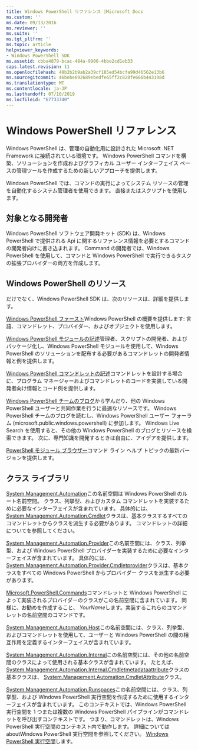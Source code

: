 ```yaml
---
title: Windows PowerShell リファレンス |Microsoft Docs
ms.custom: ''
ms.date: 09/13/2016
ms.reviewer: ''
ms.suite: ''
ms.tgt_pltfrm: ''
ms.topic: article
helpviewer_keywords:
- Windows PowerShell SDK
ms.assetid: cbba4879-bcac-484a-9906-4bbe2cd1eb33
caps.latest.revision: 11
ms.openlocfilehash: 48b2b2b9ab2a39cf185ed54bcfa99d46562e13b6
ms.sourcegitcommit: 46bebe692689ebedfe65ff2c828fe666b443198d
ms.translationtype: MT
ms.contentlocale: ja-JP
ms.lasthandoff: 07/10/2019
ms.locfileid: "67733740"
---
```

# <a name="windows-powershell-reference"></a>Windows PowerShell リファレンス

Windows PowerShell は、管理の自動化用に設計された Microsoft .NET Framework に接続されている環境です。 Windows PowerShell コマンドを構築、ソリューションを作成およびグラフィカル ユーザー インターフェイス ベースの管理ツールを作成するための新しいアプローチを提供します。

Windows PowerShell では、コマンドの実行によってシステム リソースの管理を自動化するシステム管理者を使用できます。 直接またはスクリプトを使用します。

## <a name="developer-audience"></a>対象となる開発者

Windows PowerShell ソフトウェア開発キット (SDK) は、Windows PowerShell で提供される Api に関するリファレンス情報を必要とするコマンドの開発者向けに書き込まれます。 Command の開発者では、Windows PowerShell を使用して、コマンドと Windows PowerShell で実行できるタスクの拡張プロバイダーの両方を作成します。

## <a name="windows-powershell-resources"></a>Windows PowerShell のリソース

だけでなく、Windows PowerShell SDK は、次のリソースは、詳細を提供します。

[Windows PowerShell ファースト](/powershell/scripting/getting-started/getting-started-with-windows-powershell)Windows PowerShell の概要を提供します: 言語、コマンドレット、プロバイダー、およびオブジェクトを使用します。

[Windows PowerShell モジュールの記述](./module/writing-a-windows-powershell-module.md)管理者、スクリプトの開発者、およびパッケージ化し、Windows PowerShell モジュールを使用して、Windows PowerShell のソリューションを配布する必要があるコマンドレットの開発者情報と例を提供します。

[Windows PowerShell コマンドレットの記述](./cmdlet/writing-a-windows-powershell-cmdlet.md)コマンドレットを設計する場合に、プログラム マネージャーおよびコマンドレットのコードを実装している開発者向け情報とコード例を提供します。

[Windows PowerShell チームのブログ](https://blogs.msdn.microsoft.com/PowerShell/)から学んだり、他の Windows PowerShell ユーザーと共同作業を行うに最適なリソースです。 Windows PowerShell チームのブログを読むし、Windows PowerShell ユーザー フォーラム (microsoft.public.windows.powershell) に参加します。 Windows Live Search を使用すると、その他の Windows PowerShell のブログとリソースを検索できます。 次に、専門知識を開発するときは自由に、アイデアを提供します。

[PowerShell モジュール ブラウザー](/powershell/module/)コマンド ライン ヘルプ トピックの最新バージョンを提供します。

## <a name="class-libraries"></a>クラス ライブラリ

[System.Management.Automation](/dotnet/api/System.Management.Automation)この名前空間は Windows PowerShell のルート名前空間。 クラス、列挙型、およびカスタム コマンドレットを実装するために必要なインターフェイスが含まれています。 具体的には、 [System.Management.Automation.Cmdlet](/dotnet/api/System.Management.Automation.Cmdlet)クラスは、基本クラスするすべてのコマンドレットからクラスを派生する必要があります。 コマンドレットの詳細についてを参照してください。

[System.Management.Automation.Provider](/dotnet/api/System.Management.Automation.Provider)この名前空間には、クラス、列挙型、および Windows PowerShell プロバイダーを実装するために必要なインターフェイスが含まれています。 具体的には、 [System.Management.Automation.Provider.Cmdletprovider](/dotnet/api/System.Management.Automation.Provider.CmdletProvider)クラスは、基本クラスをすべての Windows PowerShell からプロバイダー クラスを派生する必要があります。

[Microsoft.PowerShell.Commands](/dotnet/api/Microsoft.PowerShell.Commands)コマンドレットと Windows PowerShell によって実装されるプロバイダーのクラスがこの名前空間に含まれています。 同様に、お勧めを作成すること、 *YourName*します。実装するこれらのコマンドレットの名前空間のコマンドです。

[System.Management.Automation.Host](/dotnet/api/System.Management.Automation.Host)この名前空間には、クラス、列挙型、およびコマンドレットを使用して、ユーザーと Windows PowerShell の間の相互作用を定義するインターフェイスが含まれています。

[System.Management.Automation.Internal](/dotnet/api/System.Management.Automation.Internal)この名前空間には、その他の名前空間のクラスによって使用される基本クラスが含まれています。 たとえば、 [System.Management.Automation.Internal.Cmdletmetadataattribute](/dotnet/api/System.Management.Automation.Internal.CmdletMetadataAttribute)クラスの基本クラスは、 [System.Management.Automation.CmdletAttribute](/dotnet/api/System.Management.Automation.CmdletAttribute)クラス。

[System.Management.Automation.Runspaces](/dotnet/api/System.Management.Automation.Runspaces)この名前空間には、クラス、列挙型、および Windows PowerShell 実行空間を作成するために使用するインターフェイスが含まれています。 このコンテキストでは、Windows PowerShell 実行空間を 1 つまたは複数の Windows PowerShell パイプラインがコマンドレットを呼び出すコンテキストです。 つまり、コマンドレットは、Windows PowerShell 実行空間のコンテキスト内で動作します。 詳細については aboutWindows PowerShell 実行空間を参照してください。 [Windows PowerShell 実行空間](https://msdn.microsoft.com/en-us/a1582cfe-f06d-4aff-adc6-71f49a860ce9)します。
